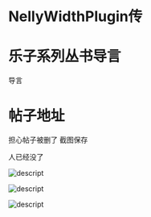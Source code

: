 # NellyWidthPlugin传

# 乐子系列丛书导言

导言

# 帖子地址

担心帖子被删了 截图保存

人已经没了

![descript](others\NellyWidthPlugin传\20240217202158_0.png)

![descript](others\NellyWidthPlugin传\20240217202158_1.png)

![descript](others\NellyWidthPlugin传\20240217202158_2.png)

